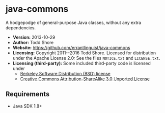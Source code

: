 java-commons
=======

A hodgepodge of general-purpose Java classes, without any extra dependencies.

* **Version:** 2013-10-29
* **Author:** Todd Shore
* **Website:** https://github.com/errantlinguist/java-commons
* **Licensing:** Copyright 2011--2016 Todd Shore. Licensed for distribution under the Apache License 2.0: See the files `NOTICE.txt` and `LICENSE.txt`.
* **Licensing (third-party):** Some included third-party code is licensed under
	* [Berkeley Software Distribution (BSD) license](https://en.wikipedia.org/wiki/BSD_licenses#4-clause)
	* [Creative Commons Attribution-ShareAlike 3.0 Unported License](https://creativecommons.org/licenses/by-sa/3.0/)

Requirements
---------------------------
* Java SDK 1.8+
